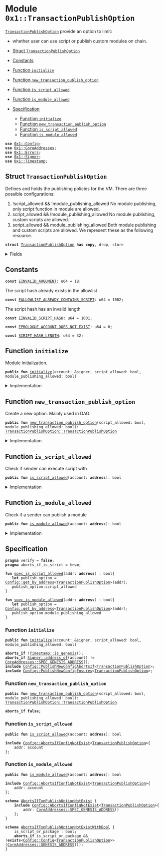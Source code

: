 
<a name="0x1_TransactionPublishOption"></a>

# Module `0x1::TransactionPublishOption`

<code><a href="TransactionPublishOption.md#0x1_TransactionPublishOption">TransactionPublishOption</a></code> provide an option to limit:
- whether user can use script or publish custom modules on chain.


-  [Struct `TransactionPublishOption`](#0x1_TransactionPublishOption_TransactionPublishOption)
-  [Constants](#@Constants_0)
-  [Function `initialize`](#0x1_TransactionPublishOption_initialize)
-  [Function `new_transaction_publish_option`](#0x1_TransactionPublishOption_new_transaction_publish_option)
-  [Function `is_script_allowed`](#0x1_TransactionPublishOption_is_script_allowed)
-  [Function `is_module_allowed`](#0x1_TransactionPublishOption_is_module_allowed)
-  [Specification](#@Specification_1)
    -  [Function `initialize`](#@Specification_1_initialize)
    -  [Function `new_transaction_publish_option`](#@Specification_1_new_transaction_publish_option)
    -  [Function `is_script_allowed`](#@Specification_1_is_script_allowed)
    -  [Function `is_module_allowed`](#@Specification_1_is_module_allowed)


<pre><code><b>use</b> <a href="Config.md#0x1_Config">0x1::Config</a>;
<b>use</b> <a href="CoreAddresses.md#0x1_CoreAddresses">0x1::CoreAddresses</a>;
<b>use</b> <a href="Errors.md#0x1_Errors">0x1::Errors</a>;
<b>use</b> <a href="Signer.md#0x1_Signer">0x1::Signer</a>;
<b>use</b> <a href="Timestamp.md#0x1_Timestamp">0x1::Timestamp</a>;
</code></pre>



<a name="0x1_TransactionPublishOption_TransactionPublishOption"></a>

## Struct `TransactionPublishOption`

Defines and holds the publishing policies for the VM. There are three possible configurations:
1.  !script_allowed && !module_publishing_allowed No module publishing, only script function in module are allowed.
2.  script_allowed && !module_publishing_allowed No module publishing, custom scripts are allowed.
3.  script_allowed && module_publishing_allowed Both module publishing and custom scripts are allowed.
We represent these as the following resource.


<pre><code><b>struct</b> <a href="TransactionPublishOption.md#0x1_TransactionPublishOption">TransactionPublishOption</a> <b>has</b> <b>copy</b>, drop, store
</code></pre>



<details>
<summary>Fields</summary>


<dl>
<dt>
<code>script_allowed: bool</code>
</dt>
<dd>

</dd>
<dt>
<code>module_publishing_allowed: bool</code>
</dt>
<dd>

</dd>
</dl>


</details>

<a name="@Constants_0"></a>

## Constants


<a name="0x1_TransactionPublishOption_EINVALID_ARGUMENT"></a>



<pre><code><b>const</b> <a href="TransactionPublishOption.md#0x1_TransactionPublishOption_EINVALID_ARGUMENT">EINVALID_ARGUMENT</a>: u64 = 18;
</code></pre>



<a name="0x1_TransactionPublishOption_EALLOWLIST_ALREADY_CONTAINS_SCRIPT"></a>

The script hash already exists in the allowlist


<pre><code><b>const</b> <a href="TransactionPublishOption.md#0x1_TransactionPublishOption_EALLOWLIST_ALREADY_CONTAINS_SCRIPT">EALLOWLIST_ALREADY_CONTAINS_SCRIPT</a>: u64 = 1002;
</code></pre>



<a name="0x1_TransactionPublishOption_EINVALID_SCRIPT_HASH"></a>

The script hash has an invalid length


<pre><code><b>const</b> <a href="TransactionPublishOption.md#0x1_TransactionPublishOption_EINVALID_SCRIPT_HASH">EINVALID_SCRIPT_HASH</a>: u64 = 1001;
</code></pre>



<a name="0x1_TransactionPublishOption_EPROLOGUE_ACCOUNT_DOES_NOT_EXIST"></a>



<pre><code><b>const</b> <a href="TransactionPublishOption.md#0x1_TransactionPublishOption_EPROLOGUE_ACCOUNT_DOES_NOT_EXIST">EPROLOGUE_ACCOUNT_DOES_NOT_EXIST</a>: u64 = 0;
</code></pre>



<a name="0x1_TransactionPublishOption_SCRIPT_HASH_LENGTH"></a>



<pre><code><b>const</b> <a href="TransactionPublishOption.md#0x1_TransactionPublishOption_SCRIPT_HASH_LENGTH">SCRIPT_HASH_LENGTH</a>: u64 = 32;
</code></pre>



<a name="0x1_TransactionPublishOption_initialize"></a>

## Function `initialize`

Module initialization.


<pre><code><b>public</b> <b>fun</b> <a href="TransactionPublishOption.md#0x1_TransactionPublishOption_initialize">initialize</a>(account: &signer, script_allowed: bool, module_publishing_allowed: bool)
</code></pre>



<details>
<summary>Implementation</summary>


<pre><code><b>public</b> <b>fun</b> <a href="TransactionPublishOption.md#0x1_TransactionPublishOption_initialize">initialize</a>(
    account: &signer,
    script_allowed: bool,
    module_publishing_allowed: bool,
) {
    <a href="Timestamp.md#0x1_Timestamp_assert_genesis">Timestamp::assert_genesis</a>();
    <b>assert</b>!(
        <a href="Signer.md#0x1_Signer_address_of">Signer::address_of</a>(account) == <a href="CoreAddresses.md#0x1_CoreAddresses_GENESIS_ADDRESS">CoreAddresses::GENESIS_ADDRESS</a>(),
        <a href="Errors.md#0x1_Errors_requires_address">Errors::requires_address</a>(<a href="TransactionPublishOption.md#0x1_TransactionPublishOption_EPROLOGUE_ACCOUNT_DOES_NOT_EXIST">EPROLOGUE_ACCOUNT_DOES_NOT_EXIST</a>),
    );
    <b>let</b> transaction_publish_option = <a href="TransactionPublishOption.md#0x1_TransactionPublishOption_new_transaction_publish_option">Self::new_transaction_publish_option</a>(script_allowed, module_publishing_allowed);
    <a href="Config.md#0x1_Config_publish_new_config">Config::publish_new_config</a>(
        account,
        transaction_publish_option,
    );
}
</code></pre>



</details>

<a name="0x1_TransactionPublishOption_new_transaction_publish_option"></a>

## Function `new_transaction_publish_option`

Create a new option. Mainly used in DAO.


<pre><code><b>public</b> <b>fun</b> <a href="TransactionPublishOption.md#0x1_TransactionPublishOption_new_transaction_publish_option">new_transaction_publish_option</a>(script_allowed: bool, module_publishing_allowed: bool): <a href="TransactionPublishOption.md#0x1_TransactionPublishOption_TransactionPublishOption">TransactionPublishOption::TransactionPublishOption</a>
</code></pre>



<details>
<summary>Implementation</summary>


<pre><code><b>public</b> <b>fun</b> <a href="TransactionPublishOption.md#0x1_TransactionPublishOption_new_transaction_publish_option">new_transaction_publish_option</a>(
    script_allowed: bool,
    module_publishing_allowed: bool,
): <a href="TransactionPublishOption.md#0x1_TransactionPublishOption">TransactionPublishOption</a> {
    <a href="TransactionPublishOption.md#0x1_TransactionPublishOption">TransactionPublishOption</a> { script_allowed, module_publishing_allowed }
}
</code></pre>



</details>

<a name="0x1_TransactionPublishOption_is_script_allowed"></a>

## Function `is_script_allowed`

Check if sender can execute script with


<pre><code><b>public</b> <b>fun</b> <a href="TransactionPublishOption.md#0x1_TransactionPublishOption_is_script_allowed">is_script_allowed</a>(account: <b>address</b>): bool
</code></pre>



<details>
<summary>Implementation</summary>


<pre><code><b>public</b> <b>fun</b> <a href="TransactionPublishOption.md#0x1_TransactionPublishOption_is_script_allowed">is_script_allowed</a>(account: <b>address</b>): bool {
    <b>let</b> publish_option = <a href="Config.md#0x1_Config_get_by_address">Config::get_by_address</a>&lt;<a href="TransactionPublishOption.md#0x1_TransactionPublishOption">TransactionPublishOption</a>&gt;(account);
    publish_option.script_allowed
}
</code></pre>



</details>

<a name="0x1_TransactionPublishOption_is_module_allowed"></a>

## Function `is_module_allowed`

Check if a sender can publish a module


<pre><code><b>public</b> <b>fun</b> <a href="TransactionPublishOption.md#0x1_TransactionPublishOption_is_module_allowed">is_module_allowed</a>(account: <b>address</b>): bool
</code></pre>



<details>
<summary>Implementation</summary>


<pre><code><b>public</b> <b>fun</b> <a href="TransactionPublishOption.md#0x1_TransactionPublishOption_is_module_allowed">is_module_allowed</a>(account: <b>address</b>): bool {
    <b>let</b> publish_option = <a href="Config.md#0x1_Config_get_by_address">Config::get_by_address</a>&lt;<a href="TransactionPublishOption.md#0x1_TransactionPublishOption">TransactionPublishOption</a>&gt;(account);
    publish_option.module_publishing_allowed
}
</code></pre>



</details>

<a name="@Specification_1"></a>

## Specification



<pre><code><b>pragma</b> verify = <b>false</b>;
<b>pragma</b> aborts_if_is_strict = <b>true</b>;
</code></pre>




<a name="0x1_TransactionPublishOption_spec_is_script_allowed"></a>


<pre><code><b>fun</b> <a href="TransactionPublishOption.md#0x1_TransactionPublishOption_spec_is_script_allowed">spec_is_script_allowed</a>(addr: <b>address</b>) : bool{
   <b>let</b> publish_option = <a href="Config.md#0x1_Config_get_by_address">Config::get_by_address</a>&lt;<a href="TransactionPublishOption.md#0x1_TransactionPublishOption">TransactionPublishOption</a>&gt;(addr);
   publish_option.script_allowed
}
</code></pre>




<a name="0x1_TransactionPublishOption_spec_is_module_allowed"></a>


<pre><code><b>fun</b> <a href="TransactionPublishOption.md#0x1_TransactionPublishOption_spec_is_module_allowed">spec_is_module_allowed</a>(addr: <b>address</b>) : bool{
   <b>let</b> publish_option = <a href="Config.md#0x1_Config_get_by_address">Config::get_by_address</a>&lt;<a href="TransactionPublishOption.md#0x1_TransactionPublishOption">TransactionPublishOption</a>&gt;(addr);
   publish_option.module_publishing_allowed
}
</code></pre>



<a name="@Specification_1_initialize"></a>

### Function `initialize`


<pre><code><b>public</b> <b>fun</b> <a href="TransactionPublishOption.md#0x1_TransactionPublishOption_initialize">initialize</a>(account: &signer, script_allowed: bool, module_publishing_allowed: bool)
</code></pre>




<pre><code><b>aborts_if</b> !<a href="Timestamp.md#0x1_Timestamp_is_genesis">Timestamp::is_genesis</a>();
<b>aborts_if</b> <a href="Signer.md#0x1_Signer_address_of">Signer::address_of</a>(account) != <a href="CoreAddresses.md#0x1_CoreAddresses_SPEC_GENESIS_ADDRESS">CoreAddresses::SPEC_GENESIS_ADDRESS</a>();
<b>include</b> <a href="Config.md#0x1_Config_PublishNewConfigAbortsIf">Config::PublishNewConfigAbortsIf</a>&lt;<a href="TransactionPublishOption.md#0x1_TransactionPublishOption">TransactionPublishOption</a>&gt;;
<b>include</b> <a href="Config.md#0x1_Config_PublishNewConfigEnsures">Config::PublishNewConfigEnsures</a>&lt;<a href="TransactionPublishOption.md#0x1_TransactionPublishOption">TransactionPublishOption</a>&gt;;
</code></pre>



<a name="@Specification_1_new_transaction_publish_option"></a>

### Function `new_transaction_publish_option`


<pre><code><b>public</b> <b>fun</b> <a href="TransactionPublishOption.md#0x1_TransactionPublishOption_new_transaction_publish_option">new_transaction_publish_option</a>(script_allowed: bool, module_publishing_allowed: bool): <a href="TransactionPublishOption.md#0x1_TransactionPublishOption_TransactionPublishOption">TransactionPublishOption::TransactionPublishOption</a>
</code></pre>




<pre><code><b>aborts_if</b> <b>false</b>;
</code></pre>



<a name="@Specification_1_is_script_allowed"></a>

### Function `is_script_allowed`


<pre><code><b>public</b> <b>fun</b> <a href="TransactionPublishOption.md#0x1_TransactionPublishOption_is_script_allowed">is_script_allowed</a>(account: <b>address</b>): bool
</code></pre>




<pre><code><b>include</b> <a href="Config.md#0x1_Config_AbortsIfConfigNotExist">Config::AbortsIfConfigNotExist</a>&lt;<a href="TransactionPublishOption.md#0x1_TransactionPublishOption">TransactionPublishOption</a>&gt;{
    addr: account
};
</code></pre>



<a name="@Specification_1_is_module_allowed"></a>

### Function `is_module_allowed`


<pre><code><b>public</b> <b>fun</b> <a href="TransactionPublishOption.md#0x1_TransactionPublishOption_is_module_allowed">is_module_allowed</a>(account: <b>address</b>): bool
</code></pre>




<pre><code><b>include</b> <a href="Config.md#0x1_Config_AbortsIfConfigNotExist">Config::AbortsIfConfigNotExist</a>&lt;<a href="TransactionPublishOption.md#0x1_TransactionPublishOption">TransactionPublishOption</a>&gt;{
    addr: account
};
</code></pre>




<a name="0x1_TransactionPublishOption_AbortsIfTxnPublishOptionNotExist"></a>


<pre><code><b>schema</b> <a href="TransactionPublishOption.md#0x1_TransactionPublishOption_AbortsIfTxnPublishOptionNotExist">AbortsIfTxnPublishOptionNotExist</a> {
    <b>include</b> <a href="Config.md#0x1_Config_AbortsIfConfigNotExist">Config::AbortsIfConfigNotExist</a>&lt;<a href="TransactionPublishOption.md#0x1_TransactionPublishOption">TransactionPublishOption</a>&gt;{
        addr: <a href="CoreAddresses.md#0x1_CoreAddresses_SPEC_GENESIS_ADDRESS">CoreAddresses::SPEC_GENESIS_ADDRESS</a>()
    };
}
</code></pre>




<a name="0x1_TransactionPublishOption_AbortsIfTxnPublishOptionNotExistWithBool"></a>


<pre><code><b>schema</b> <a href="TransactionPublishOption.md#0x1_TransactionPublishOption_AbortsIfTxnPublishOptionNotExistWithBool">AbortsIfTxnPublishOptionNotExistWithBool</a> {
    is_script_or_package : bool;
    <b>aborts_if</b> is_script_or_package && !<b>exists</b>&lt;<a href="Config.md#0x1_Config_Config">Config::Config</a>&lt;<a href="TransactionPublishOption.md#0x1_TransactionPublishOption">TransactionPublishOption</a>&gt;&gt;(<a href="CoreAddresses.md#0x1_CoreAddresses_GENESIS_ADDRESS">CoreAddresses::GENESIS_ADDRESS</a>());
}
</code></pre>
